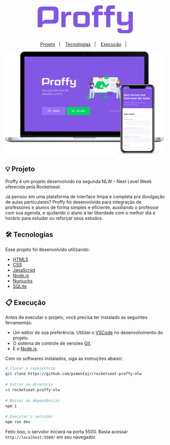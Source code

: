 <h1 align="center">
   <img src="./.github/logo.svg" alt="proffy" width="300"/>
</h1>

<p align="center">
   <a href="#-projeto">Projeto</a>&nbsp;&nbsp;&nbsp;|&nbsp;&nbsp;&nbsp;    
   <a href="#-tecnologias">Tecnologias</a>&nbsp;&nbsp;&nbsp;|&nbsp;&nbsp;&nbsp;
   <a href="#-execução">Execução</a>&nbsp;&nbsp;&nbsp;|&nbsp;&nbsp;&nbsp;
</p>

<div align="center">
   <img src="./.github/desktop.svg" width="1200px">
</div>

## 💡 Projeto

Proffy é um projeto desenvolvido na segunda NLW - Next Level Week oferecida pela Rocketseat. 

Já pensou em uma plataforma de interface limpa e completa pra divulgação de aulas particulares? Proffy foi desenvolvida para integração de professores e alunos de forma simples e eficiente, auxiliando o professor com sua agenda, e ajudando o aluno a ter liberdade com o melhor dia e horário para estudar ou reforçar seus estudos.

## 🛠 Tecnologias

Esse projeto foi desenvolvido utilizando:

* [HTML5](https://developer.mozilla.org/pt-BR/docs/Web/HTML/HTML5)
* [CSS](https://developer.mozilla.org/pt-BR/docs/Web/CSS)
* [JavaScript](https://developer.mozilla.org/pt-BR/docs/Web/JavaScript)
* [Node.js](https://nodejs.org/en/)
* [Nunjucks](https://github.com/mozilla/nunjucks)
* [SQLite](https://www.sqlite.org/index.html)

## 📋 Execução

Antes de executar o projeto, você precisa ter instalado as seguintes ferramentas:

* Um editor de sua preferência. Utilizei o [VSCode](https://code.visualstudio.com) no desenvolvimento do projeto.
* O sistema de controle de versões [Git](https://git-scm.com).
* E o [Node.js](https://nodejs.org/en/).

Com os softwares instalados, siga as instruções abaixo:

```bash
# Clonar o repositório
git clone https://github.com/pimentajr/rocketseat-proffy-nlw

# Entrar no diretório
cd rocketseat-proffy-nlw

# Baixar as dependências
npm i

# Executar o servidor
npm run dev
```

Feito isso, o servidor iniciará na porta 5500. Basta acessar `http://localhost:5500/` em seu navegador.





